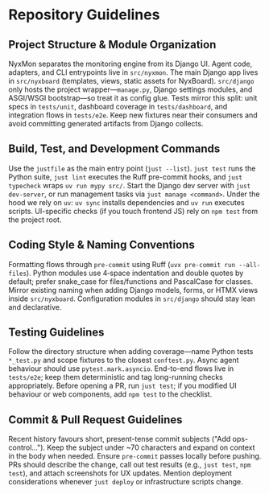 # Repository Guidelines

## Project Structure & Module Organization
NyxMon separates the monitoring engine from its Django UI. Agent code, adapters, and CLI entrypoints live in `src/nyxmon`. The main Django app lives in `src/nyxboard` (templates, views, static assets for NyxBoard). `src/django` only hosts the project wrapper—`manage.py`, Django settings modules, and ASGI/WSGI bootstrap—so treat it as config glue. Tests mirror this split: unit specs in `tests/unit`, dashboard coverage in `tests/dashboard`, and integration flows in `tests/e2e`. Keep new fixtures near their consumers and avoid committing generated artifacts from Django collects.

## Build, Test, and Development Commands
Use the `justfile` as the main entry point (`just --list`). `just test` runs the Python suite, `just lint` executes the Ruff pre-commit hooks, and `just typecheck` wraps `uv run mypy src/`. Start the Django dev server with `just dev-server`, or run management tasks via `just manage <command>`. Under the hood we rely on `uv`: `uv sync` installs dependencies and `uv run` executes scripts. UI-specific checks (if you touch frontend JS) rely on `npm test` from the project root.

## Coding Style & Naming Conventions
Formatting flows through `pre-commit` using Ruff (`uvx pre-commit run --all-files`). Python modules use 4‑space indentation and double quotes by default; prefer snake_case for files/functions and PascalCase for classes. Mirror existing naming when adding Django models, forms, or HTMX views inside `src/nyxboard`. Configuration modules in `src/django` should stay lean and declarative.

## Testing Guidelines
Follow the directory structure when adding coverage—name Python tests `*_test.py` and scope fixtures to the closest `conftest.py`. Async agent behaviour should use `pytest.mark.asyncio`. End-to-end flows live in `tests/e2e`; keep them deterministic and tag long-running checks appropriately. Before opening a PR, run `just test`; if you modified UI behaviour or web components, add `npm test` to the checklist.

## Commit & Pull Request Guidelines
Recent history favours short, present-tense commit subjects ("Add ops-control…"). Keep the subject under ~70 characters and expand on context in the body when needed. Ensure `pre-commit` passes locally before pushing. PRs should describe the change, call out test results (e.g., `just test`, `npm test`), and attach screenshots for UX updates. Mention deployment considerations whenever `just deploy` or infrastructure scripts change.
